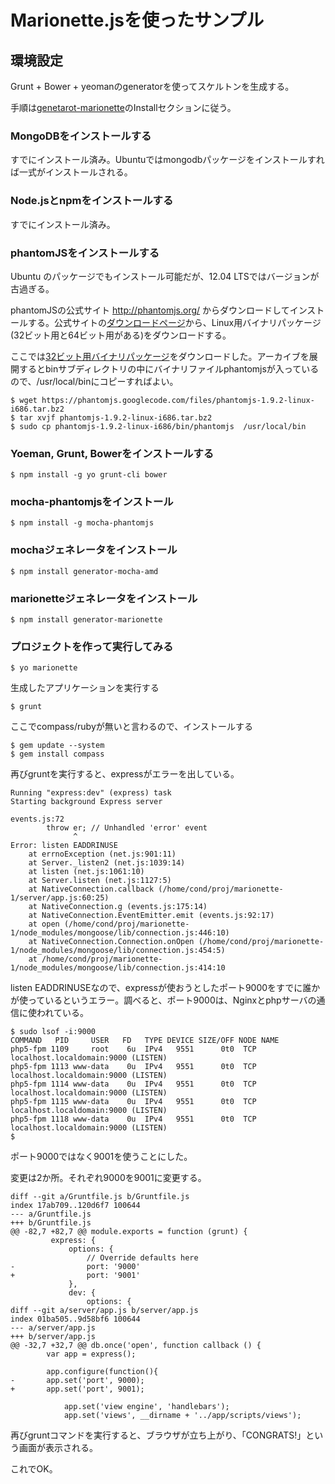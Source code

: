 # Marionette.jsを使ったサンプル

## 環境設定

Grunt + Bower + yeomanのgeneratorを使ってスケルトンを生成する。

手順は[genetarot-marionette](https://github.com/mrichard/generator-marionette)のInstallセクションに従う。

### MongoDBをインストールする

すでにインストール済み。Ubuntuではmongodbパッケージをインストールすれば一式がインストールされる。

### Node.jsとnpmをインストールする

すでにインストール済み。

### phantomJSをインストールする

Ubuntu のパッケージでもインストール可能だが、12.04 LTSではバージョンが古過ぎる。

phantomJSの公式サイト http://phantomjs.org/ からダウンロードしてインストールする。公式サイトの[ダウンロードページ](http://phantomjs.org/download.html)から、Linux用バイナリパッケージ(32ビット用と64ビット用がある)をダウンロードする。

ここでは[32ビット用バイナリパッケージ](https://phantomjs.googlecode.com/files/phantomjs-1.9.2-linux-i686.tar.bz2)をダウンロードした。アーカイブを展開するとbinサブディレクトリの中にバイナリファイルphantomjsが入っているので、/usr/local/binにコピーすればよい。

    $ wget https://phantomjs.googlecode.com/files/phantomjs-1.9.2-linux-i686.tar.bz2
    $ tar xvjf phantomjs-1.9.2-linux-i686.tar.bz2 
    $ sudo cp phantomjs-1.9.2-linux-i686/bin/phantomjs  /usr/local/bin

### Yoeman, Grunt, Bowerをインストールする

    $ npm install -g yo grunt-cli bower

### mocha-phantomjsをインストール

    $ npm install -g mocha-phantomjs

### mochaジェネレータをインストール

    $ npm install generator-mocha-amd

### marionetteジェネレータをインストール

    $ npm install generator-marionette

### プロジェクトを作って実行してみる

    $ yo marionette

生成したアプリケーションを実行する

    $ grunt

ここでcompass/rubyが無いと言わるので、インストールする

    $ gem update --system
    $ gem install compass

再びgruntを実行すると、expressがエラーを出している。

    Running "express:dev" (express) task
    Starting background Express server
    
    events.js:72
            throw er; // Unhandled 'error' event
                  ^
    Error: listen EADDRINUSE
        at errnoException (net.js:901:11)
        at Server._listen2 (net.js:1039:14)
        at listen (net.js:1061:10)
        at Server.listen (net.js:1127:5)
        at NativeConnection.callback (/home/cond/proj/marionette-1/server/app.js:60:25)
        at NativeConnection.g (events.js:175:14)
        at NativeConnection.EventEmitter.emit (events.js:92:17)
        at open (/home/cond/proj/marionette-1/node_modules/mongoose/lib/connection.js:446:10)
        at NativeConnection.Connection.onOpen (/home/cond/proj/marionette-1/node_modules/mongoose/lib/connection.js:454:5)
        at /home/cond/proj/marionette-1/node_modules/mongoose/lib/connection.js:414:10

listen EADDRINUSEなので、expressが使おうとしたポート9000をすでに誰かが使っているというエラー。調べると、ポート9000は、Nginxとphpサーバの通信に使われている。

    $ sudo lsof -i:9000
    COMMAND   PID     USER   FD   TYPE DEVICE SIZE/OFF NODE NAME
    php5-fpm 1109     root    6u  IPv4   9551      0t0  TCP localhost.localdomain:9000 (LISTEN)
    php5-fpm 1113 www-data    0u  IPv4   9551      0t0  TCP localhost.localdomain:9000 (LISTEN)
    php5-fpm 1114 www-data    0u  IPv4   9551      0t0  TCP localhost.localdomain:9000 (LISTEN)
    php5-fpm 1115 www-data    0u  IPv4   9551      0t0  TCP localhost.localdomain:9000 (LISTEN)
    php5-fpm 1118 www-data    0u  IPv4   9551      0t0  TCP localhost.localdomain:9000 (LISTEN)
    $

ポート9000ではなく9001を使うことにした。

変更は2か所。それぞれ9000を9001に変更する。

    diff --git a/Gruntfile.js b/Gruntfile.js
    index 17ab709..120d6f7 100644
    --- a/Gruntfile.js
    +++ b/Gruntfile.js
    @@ -82,7 +82,7 @@ module.exports = function (grunt) {
             express: {
                 options: {
                     // Override defaults here
    -                port: '9000'
    +                port: '9001'
                 },
                 dev: {
                     options: {
    diff --git a/server/app.js b/server/app.js
    index 01ba505..9d58bf6 100644
    --- a/server/app.js
    +++ b/server/app.js
    @@ -32,7 +32,7 @@ db.once('open', function callback () {
            var app = express();

            app.configure(function(){
    -       app.set('port', 9000);
    +       app.set('port', 9001);

                app.set('view engine', 'handlebars');
                app.set('views', __dirname + '../app/scripts/views');

再びgruntコマンドを実行すると、ブラウザが立ち上がり、「CONGRATS!」という画面が表示される。

これでOK。

